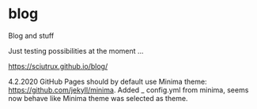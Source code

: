 # blog
Blog and stuff

Just testing possibilities at the moment …

https://sciutrux.github.io/blog/

4.2.2020
GitHub Pages should by default use Minima theme: https://github.com/jekyll/minima.
Added _ config.yml from minima, seems now behave like Minima theme was selected as theme.
